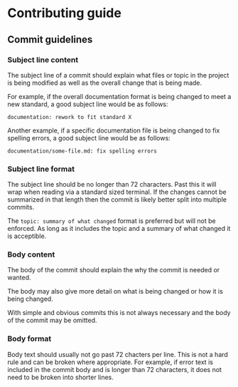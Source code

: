 # Contributing guide

## Commit guidelines

### Subject line content

The subject line of a commit should explain what files or topic in the project
is being modified as well as the overall change that is being made.

For example, if the overall documentation format is being changed to meet a new
standard, a good subject line would be as follows:

```
documentation: rework to fit standard X
```

Another example, if a specific documentation file is being changed to fix
spelling errors, a good subject line would be as follows:

```
documentation/some-file.md: fix spelling errors
```

### Subject line format

The subject line should be no longer than 72 characters. Past this it will wrap
when reading via a standard sized terminal. If the changes cannot be summarized
in that length then the commit is likely better split into multiple commits.

The `topic: summary of what changed` format is preferred but will not be
enforced. As long as it includes the topic and a summary of what changed it is
acceptible.


### Body content

The body of the commit should explain the why the commit is needed or wanted.

The body may also give more detail on what is being changed or how it is being
changed.

With simple and obvious commits this is not always necessary and the body of the
commit may be omitted.

### Body format

Body text should usually not go past 72 chacters per line. This is not a hard
rule and can be broken where appropriate. For example, if error text is included
in the commit body and is longer than 72 characters, it does not need to be
broken into shorter lines.
